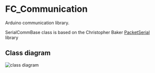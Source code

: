 # FC_Communication
Arduino communication library. 

SerialCommBase class is based on the Christopher Baker [PacketSerial](https://github.com/bakercp/PacketSerial) library



## Class diagram
![class diagram](https://i.ibb.co/JsSvQrV/Copy-of-Copy-of-Drone-Full-Code-Structure-v1-Comm-fragment.png)

